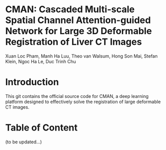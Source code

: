 # CMAN: Cascaded Multi-scale Spatial Channel Attention-guided Network for Large 3D Deformable Registration of Liver CT Images
Xuan Loc Pham, Manh Ha Luu, Theo van Walsum, Hong Son Mai, Stefan Klein, Ngoc Ha Le, Duc Trinh Chu

# Introduction
This git contains the official source code for CMAN, a deep learning platform designed to effectively solve the registration of large deformable CT images.

# Table of Content
(to be updated...)
